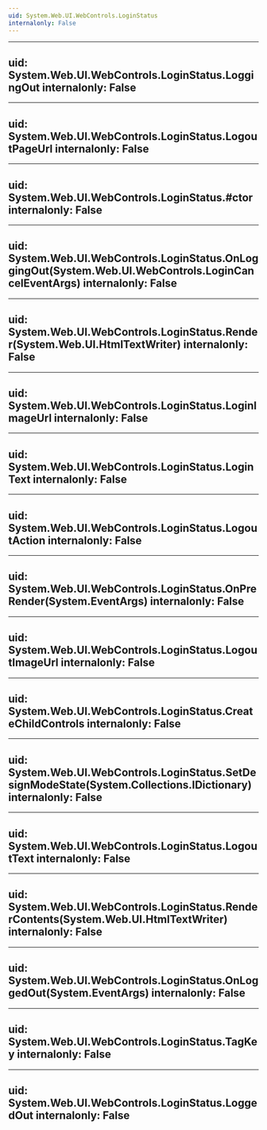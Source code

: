 ```yaml
---
uid: System.Web.UI.WebControls.LoginStatus
internalonly: False
---
```


---
uid: System.Web.UI.WebControls.LoginStatus.LoggingOut
internalonly: False
---

---
uid: System.Web.UI.WebControls.LoginStatus.LogoutPageUrl
internalonly: False
---

---
uid: System.Web.UI.WebControls.LoginStatus.#ctor
internalonly: False
---

---
uid: System.Web.UI.WebControls.LoginStatus.OnLoggingOut(System.Web.UI.WebControls.LoginCancelEventArgs)
internalonly: False
---

---
uid: System.Web.UI.WebControls.LoginStatus.Render(System.Web.UI.HtmlTextWriter)
internalonly: False
---

---
uid: System.Web.UI.WebControls.LoginStatus.LoginImageUrl
internalonly: False
---

---
uid: System.Web.UI.WebControls.LoginStatus.LoginText
internalonly: False
---

---
uid: System.Web.UI.WebControls.LoginStatus.LogoutAction
internalonly: False
---

---
uid: System.Web.UI.WebControls.LoginStatus.OnPreRender(System.EventArgs)
internalonly: False
---

---
uid: System.Web.UI.WebControls.LoginStatus.LogoutImageUrl
internalonly: False
---

---
uid: System.Web.UI.WebControls.LoginStatus.CreateChildControls
internalonly: False
---

---
uid: System.Web.UI.WebControls.LoginStatus.SetDesignModeState(System.Collections.IDictionary)
internalonly: False
---

---
uid: System.Web.UI.WebControls.LoginStatus.LogoutText
internalonly: False
---

---
uid: System.Web.UI.WebControls.LoginStatus.RenderContents(System.Web.UI.HtmlTextWriter)
internalonly: False
---

---
uid: System.Web.UI.WebControls.LoginStatus.OnLoggedOut(System.EventArgs)
internalonly: False
---

---
uid: System.Web.UI.WebControls.LoginStatus.TagKey
internalonly: False
---

---
uid: System.Web.UI.WebControls.LoginStatus.LoggedOut
internalonly: False
---
